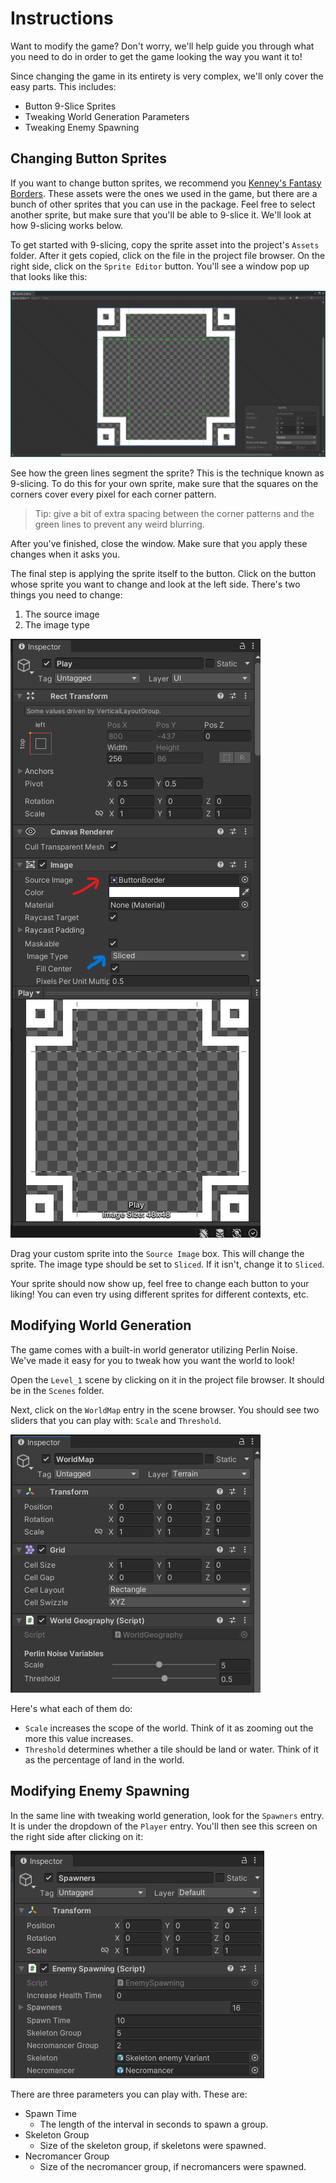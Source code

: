 # Instructions

Want to modify the game? Don't worry, we'll help guide you through what you
need to do in order to get the game looking the way you want it to!

Since changing the game in its entirety is very complex, we'll only cover the
easy parts. This includes:
- Button 9-Slice Sprites
- Tweaking World Generation Parameters
- Tweaking Enemy Spawning

## Changing Button Sprites

If you want to change button sprites, we recommend you
[Kenney's Fantasy Borders](https://www.kenney.nl/assets/fantasy-ui-borders).
These assets were the ones we used in the game, but there are a bunch of other
sprites that you can use in the package. Feel free to select another sprite,
but make sure that you'll be able to 9-slice it. We'll look at how 9-slicing
works below.

To get started with 9-slicing, copy the sprite asset into the project's
`Assets` folder. After it gets copied, click on the file in the project file
browser. On the right side, click on the `Sprite Editor` button. You'll see a
window pop up that looks like this:

![](Documentation/9-slicing.png)

See how the green lines segment the sprite? This is the technique known as
9-slicing. To do this for your own sprite, make sure that the squares on the
corners cover every pixel for each corner pattern.

> Tip: give a bit of extra spacing between the corner patterns and the green
> lines to prevent any weird blurring.

After you've finished, close the window. Make sure that you apply these
changes when it asks you.

The final step is applying the sprite itself to the button. Click on the button
whose sprite you want to change and look at the left side. There's two things
you need to change:
1. The source image
2. The image type

![](Documentation/9-slicing-apply.png)

Drag your custom sprite into the `Source Image` box. This will change the
sprite. The image type should be set to `Sliced`. If it isn't, change it to
`Sliced`.

Your sprite should now show up, feel free to change each button to your liking!
You can even try using different sprites for different contexts, etc.

## Modifying World Generation

The game comes with a built-in world generator utilizing Perlin Noise. We've
made it easy for you to tweak how you want the world to look!

Open the `Level_1` scene by clicking on it in the project file browser. It
should be in the `Scenes` folder.

Next, click on the `WorldMap` entry in the scene browser. You should see two
sliders that you can play with: `Scale` and `Threshold`.

![](Documentation/world-generation.png)

Here's what each of them do:
- `Scale` increases the scope of the world. Think of it as zooming out the
  more this value increases.
- `Threshold` determines whether a tile should be land or water. Think of it as
  the percentage of land in the world.

## Modifying Enemy Spawning

In the same line with tweaking world generation, look for the `Spawners` entry.
It is under the dropdown of the `Player` entry. You'll then see this screen on
the right side after clicking on it:

![](Documentation/spawning.png)

There are three parameters you can play with. These are:
- Spawn Time
    - The length of the interval in seconds to spawn a group.
- Skeleton Group
    - Size of the skeleton group, if skeletons were spawned.
- Necromancer Group
    - Size of the necromancer group, if necromancers were spawned.
